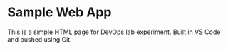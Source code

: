 # Sample Web App

This is a simple HTML page for DevOps lab experiment. Built in VS Code and pushed using Git.
